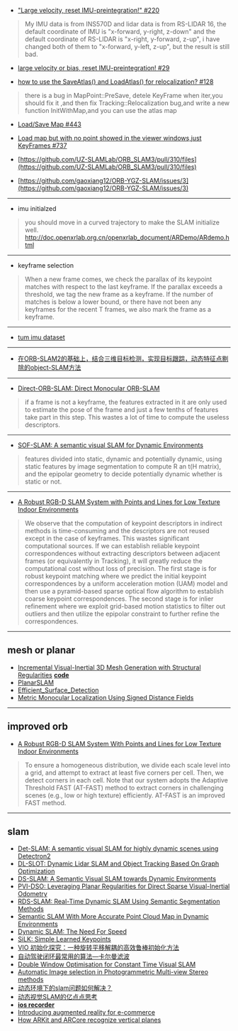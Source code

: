 
* [ "Large velocity, reset IMU-preintegration!" #220 ](https://github.com/TixiaoShan/LIO-SAM/issues/220)   
> My IMU data is from INS570D and lidar data is from RS-LIDAR 16, the default coordinate of IMU is "x-forward, y-right, z-down" and the default coordinate of RS-LIDAR is "x-right, y-forward, z-up", i have changed both of them to "x-forward, y-left, z-up", but the result is still bad.

* [ large velocity or bias, reset IMU-preintegration! #29 ](https://github.com/TixiaoShan/LVI-SAM/issues/29) 

* [how to use the SaveAtlas() and LoadAtlas() for relocalization? #128
](https://github.com/UZ-SLAMLab/ORB_SLAM3/issues/128)
> there is a bug in MapPoint::PreSave, detele KeyFrame when iter,you should fix it ,and then fix Tracking::Relocalization bug,and write a new function InitWithMap,and you can use the atlas map

* [Load/Save Map #443](https://github.com/UZ-SLAMLab/ORB_SLAM3/issues/443)

* [Load map but with no point showed in the viewer windows,just KeyFrames #737](https://github.com/UZ-SLAMLab/ORB_SLAM3/issues/737)

* [https://github.com/UZ-SLAMLab/ORB_SLAM3/pull/310/files](https://github.com/UZ-SLAMLab/ORB_SLAM3/pull/310/files)

* [https://github.com/gaoxiang12/ORB-YGZ-SLAM/issues/3](https://github.com/gaoxiang12/ORB-YGZ-SLAM/issues/3)

---- 

* imu initialzed
> you should move in a curved trajectory to make the SLAM initialize well. http://doc.openxrlab.org.cn/openxrlab_document/ARDemo/ARdemo.html


-------------
* keyframe selection
> When a new frame comes, we check the parallax of its keypoint matches with respect to the last keyframe. If the parallax exceeds a threshold, we tag the new frame as a keyframe. If the number of matches is below a lower bound, or there have not been any keyframes for the recent T frames, we also mark the frame as a keyframe.

-----------

* [tum imu dataset](https://cvg.cit.tum.de/data/datasets/visual-inertial-dataset)

-------
* [在ORB-SLAM2的基础上，结合三维目标检测，实现目标跟踪，动态特征点剔除的object-SLAM方法](https://www.bilibili.com/video/BV1gP411m7Hf)


-----------
* [Direct-ORB-SLAM: Direct Monocular ORB-SLAM](https://iopscience.iop.org/article/10.1088/1742-6596/1345/3/032016/pdf)
> if a frame is not a keyframe, the features extracted in it are only used to estimate the pose of the frame and just a few tenths of features take part in this step. This wastes a lot of time to compute the useless descriptors.

-----------
* [SOF-SLAM: A semantic visual SLAM for Dynamic Environments](https://www.sci-hub.yt/10.1109/ACCESS.2019.2952161)
> features divided into static, dynamic and potentially dynamic, using static features by image segmentation to compute R an t(H matrix), and the epipolar geometry to decide potentially dynamic whether is static or not.
-------------------

* [A Robust RGB-D SLAM System with Points and Lines for Low Texture Indoor Environments](https://sci.bban.top/pdf/10.1109/JSEN.2019.2927405.pdf#view=FitH)
> We observe that the computation of keypoint descriptors in indirect methods is time-consuming and the descriptors are not reused except in the case of keyframes. This wastes significant computational sources. If we can establish reliable keypoint correspondences without extracting descriptors between adjacent frames (or equivalently in Tracking), it will greatly reduce the computational cost without loss of precision. The first stage is for robust keypoint matching where we predict the initial keypoint correspondences by a uniform acceleration motion (UAM) model and then use a pyramid-based sparse optical flow algorithm to establish coarse keypoint correspondences. The second stage is for inlier refinement where we exploit grid-based motion statistics to filter out outliers and then utilize the epipolar constraint to further refine the correspondences.

---------------

## mesh or planar
- [Incremental Visual-Inertial 3D Mesh Generation with Structural Regularities](https://arxiv.org/abs/1903.01067) **[code](https://github.com/MIT-SPARK/Kimera-VIO)**
- [PlanarSLAM](https://github.com/yanyan-li/PlanarSLAM)
- [Efficient_Surface_Detection](https://github.com/AngusKung/Efficient_Surface_Detection)
- [Metric Monocular Localization Using Signed Distance Fields](https://arxiv.org/pdf/2003.14157.pdf)

------------------------------------

## improved orb
- [A Robust RGB-D SLAM System With Points and Lines for Low Texture Indoor Environments](https://ieeexplore.ieee.org/document/8756267)
> To ensure a homogeneous distribution, we divide each scale level into a grid, and attempt to extract at least five corners per cell. Then, we detect corners in each cell. Note that our system adopts the Adaptive Threshold FAST (AT-FAST) method to extract corners in challenging scenes (e.g., low or high texture) efficiently. AT-FAST is an improved FAST method.

------------------------------------

## slam
- [Det-SLAM: A semantic visual SLAM for highly dynamic scenes using Detectron2](https://arxiv.org/pdf/2210.00278.pdf)
- [DL-SLOT: Dynamic Lidar SLAM and Object Tracking Based On Graph Optimization](https://arxiv.org/pdf/2202.11431.pdf)
- [DS-SLAM: A Semantic Visual SLAM towards Dynamic Environments](https://arxiv.org/abs/1809.08379)
- [PVI-DSO: Leveraging Planar Regularities for Direct Sparse Visual-Inertial Odometry](https://arxiv.org/pdf/2204.02635.pdf)
- [RDS-SLAM: Real-Time Dynamic SLAM Using Semantic Segmentation Methods](https://sci-hub.st/https://ieeexplore.ieee.org/document/9318990)
- [Semantic SLAM With More Accurate Point Cloud Map in Dynamic Environments](https://sci-hub.st/https://ieeexplore.ieee.org/document/9119407)
- [Dynamic SLAM: The Need For Speed](https://sci-hub.st/https://ieeexplore.ieee.org/document/9196895)
- [SiLK: Simple Learned Keypoints](https://arxiv.org/pdf/2304.06194.pdf)
- [VIO 初始化探究：一种旋转平移解耦的高效鲁棒初始化方法](https://mp.weixin.qq.com/s/tQP6CoROi6pqpr9xLyoMVg)
- [自动驾驶闭环最常用的算法—卡尔曼滤波](https://mp.weixin.qq.com/s/rw5VjtoEdO-7xBDfQ6Qtpw)
- [Double Window Optimisation for Constant Time Visual SLAM](https://sci-hub.st/https://ieeexplore.ieee.org/document/6126517)
- [Automatic Image selection in Photogrammetric Multi-view Stereo methods](https://discovery.ucl.ac.uk/id/eprint/1369912/1/paper1034_Hosseininaveh_VAST2012SecondEdition_30_10_2012_AAM.pdf)
- [动态环境下的slam问题如何解决？](https://www.zhihu.com/question/47817909/answer/2462128186)
- [动态视觉SLAM的亿点点思考](https://mp.weixin.qq.com/s/3mVVTBudTBdLkvHUiuBxbw)
- **[ios recorder](http://doc.openxrlab.org.cn/openxrlab_document/ARDemo/ARdemo.html)**
- [Introducing augmented reality for e-commerce](https://blog.griddynamics.com/introducing-augmented-reality-for-e-commerce/)
- [How ARKit and ARCore recognize vertical planes](https://blog.griddynamics.com/how-arkit-and-arcore-recognize-vertical-planes/)
